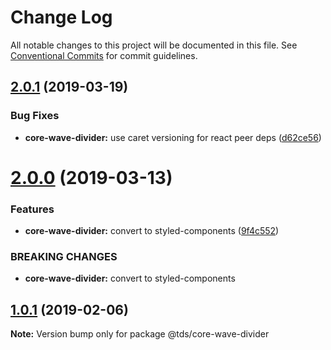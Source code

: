 # Change Log

All notable changes to this project will be documented in this file.
See [Conventional Commits](https://conventionalcommits.org) for commit guidelines.

## [2.0.1](https://github.com/telusdigital/tds/compare/@tds/core-wave-divider@2.0.0...@tds/core-wave-divider@2.0.1) (2019-03-19)


### Bug Fixes

* **core-wave-divider:** use caret versioning for react peer deps ([d62ce56](https://github.com/telusdigital/tds/commit/d62ce56))





# [2.0.0](https://github.com/telusdigital/tds/compare/@tds/core-wave-divider@1.0.1...@tds/core-wave-divider@2.0.0) (2019-03-13)


### Features

* **core-wave-divider:** convert to styled-components ([9f4c552](https://github.com/telusdigital/tds/commit/9f4c552))


### BREAKING CHANGES

* **core-wave-divider:** convert to styled-components





## [1.0.1](https://github.com/telusdigital/tds/compare/@tds/core-wave-divider@1.0.0...@tds/core-wave-divider@1.0.1) (2019-02-06)

**Note:** Version bump only for package @tds/core-wave-divider
